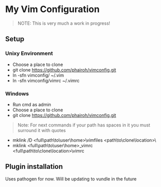 # My Vim Configuration
> NOTE: This is very much a work in progress!

## Setup
### Unixy Environment
* Choose a place to clone
* git clone https://github.com/phairoh/vimconfig.git
* ln -sfn vimconfig/ ~/.vim
* ln -sfn vimconfig/vimrc ~/.vimrc

### Windows
* Run cmd as admin
* Choose a place to clone
* git clone https://github.com/phairoh/vimconfig.git
> Note: For next commands if your path has spaces in it you must surround it with quotes
* mklink /D \<full\path\to\user\home\>\vimfiles \<path\to\clone\location\>\
* mklink \<full\path\to\user\home\>\_vimrc \<full\path\to\clone\location\>\vimrc

## Plugin installation
Uses pathogen for now.  Will be updating to vundle in the future

